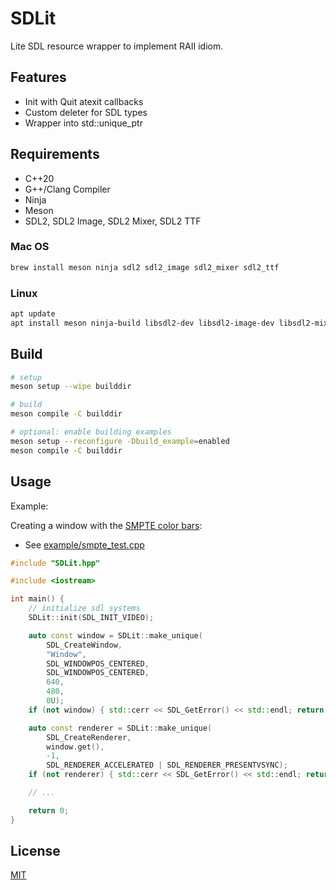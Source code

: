 # SDLit

Lite SDL resource wrapper to implement RAII idiom.

## Features

* Init with Quit atexit callbacks
* Custom deleter for SDL types
* Wrapper into std::unique\_ptr

## Requirements

* C++20
* G++/Clang Compiler
* Ninja
* Meson
* SDL2, SDL2 Image, SDL2 Mixer, SDL2 TTF

### Mac OS
```bash
brew install meson ninja sdl2 sdl2_image sdl2_mixer sdl2_ttf
```

### Linux

```bash
apt update
apt install meson ninja-build libsdl2-dev libsdl2-image-dev libsdl2-mixer-dev libsdl2-ttf-dev
```

## Build

```bash
# setup
meson setup --wipe builddir

# build
meson compile -C builddir

# optional: enable building examples
meson setup --reconfigure -Dbuild_example=enabled
meson compile -C builddir

```

## Usage

Example:

Creating a window with the [SMPTE color bars](https://en.wikipedia.org/wiki/SMPTE_color_bars):
* See [example/smpte\_test.cpp](example/smpte_test.cpp)

```cpp
#include "SDLit.hpp"

#include <iostream>

int main() {
    // initialize sdl systems
    SDLit::init(SDL_INIT_VIDEO);

    auto const window = SDLit::make_unique(
        SDL_CreateWindow,
        "Window",
        SDL_WINDOWPOS_CENTERED,
        SDL_WINDOWPOS_CENTERED,
        640,
        480,
        0U);
    if (not window) { std::cerr << SDL_GetError() << std::endl; return EXIT_FAILURE; }

    auto const renderer = SDLit::make_unique(
        SDL_CreateRenderer,
        window.get(),
        -1,
        SDL_RENDERER_ACCELERATED | SDL_RENDERER_PRESENTVSYNC);
    if (not renderer) { std::cerr << SDL_GetError() << std::endl; return EXIT_FAILURE; }

    // ...

    return 0;
}
```

## License

[MIT](LICENSE.md)
